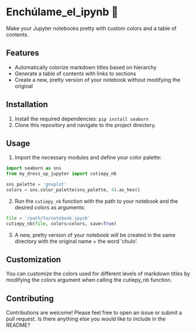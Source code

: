 # Enchúlame_el_ipynb :sparkling_heart:

Make your Jupyter notebooks pretty with custom colors and a table of contents.

## Features

- Automatically colorize markdown titles based on hierarchy
- Generate a table of contents with links to sections
- Create a new, pretty version of your notebook without modifying the original

## Installation

1. Install the required dependencies: `pip install seaborn`
2. Clone this repository and navigate to the project directory.

## Usage

1. Import the necessary modules and define your color palette:
```python
import seaborn as sns
from my_dress_up_jupyter import cutiepy_nb

sns_palette = 'gnuplot'
colors = sns.color_palette(sns_palette, 4).as_hex()
```

2. Run the `cutiepy_nb` function with the path to your notebook and the desired colors as arguments:

```python
file = '/path/to/notebook.ipynb'
cutiepy_nb(file, colors=colors, save=True)
```

 3. A new, pretty version of your notebook will be created in the same directory with the original name + the word 'chulo'.
 

## Customization
You can customize the colors used for different levels of markdown titles by modifying the colors argument when calling the cutiepy_nb function.

## Contributing
Contributions are welcome! Please feel free to open an issue or submit a pull request.
Is there anything else you would like to include in the README?
